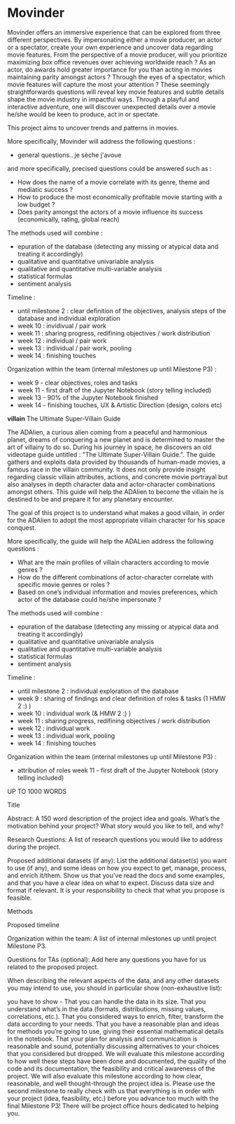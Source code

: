 # Movinder

Movinder offers an immersive experience that can be explored from three different perspectives. By impersonating either a movie producer, an actor or a spectator, create your own experience and uncover data regarding movie features. From the perspective of a movie producer, will you prioritize maximizing box office revenues over achieving worldwide reach ? As an actor, do awards hold greater importance for you than acting in movies maintaining parity amongst actors ? Through the eyes of a spectator, which movie features will capture the most your attention ? These seemingly straightforwards questions will reveal key movie features and subtle details shape the movie industry in impactful ways. Through a playful and interactive adventure, one will discover unexpected details over a movie he/she would be keen to produce, act in or spectate.

This project aims to uncover trends and patterns in movies.

More specifically, Movinder will address the following questions :
* general questions.. je sèche j'avoue

and more specifically, precised questions could be answered such as :
* How does the name of a movie correlate with its genre, theme and mediatic success ?
* How to produce the most economically profitable movie starting with a low budget ?
* Does parity amongst the actors of a movie influence its success (economically, rating, global reach)

The methods used will combine :
* epuration of the database (detecting any missing or atypical data and treating it accordingly)
* qualitative and quantitative univariable analysis
* qualitative and quantitative multi-variable analysis
* statistical formulas
* sentiment analysis

Timeline :
* until milestone 2 : clear definition of the objectives, analysis steps of the database and individual exploration
* week 10 : invidivual / pair work
* week 11 : sharing progress, redifining objectives / work distribution
* week 12 : individual / pair work
* week 13 : individual / pair work, pooling
* week 14 : finishing touches

Organization within the team (internal milestones up until Milestone P3) :
* week 9 - clear objectives, roles and tasks
* week 11 - first draft of the Jupyter Notebook (story telling included)
* week 13 - 90% of the Jupyter Notebook finished
* week 14 - finishing touches, UX & Artistic Direction (design, colors etc)






**villain**
The Ultimate Super-Villain Guide

The ADAlien, a curious alien coming from a peaceful and harmonious planet, dreams of conquering a new planet and is determined to master the art of villainy to do so. During his journey in space, he discovers an old videotape guide untitled : "The Ultimate Super-Villain Guide.". The guide gathers and exploits data provided by thousands of human-made movies, a famous race in the villain community. It does not only provide insight regarding classic villain attributes, actions, and concrete movie portrayal but also analyses in depth character data and actor-character combinations amongst others. This guide will help the ADAlien to become the villain he is destined to be and prepare it for any planetary encounter.

The goal of this project is to understand what makes a good villain, in order for the ADAlien to adopt the most appropriate villain character for his space conquest.

More specifically, the guide will help the ADALien address the following questions :
* What are the main profiles of villain characters according to movie genres ?
* How do the different combinations of actor-character correlate with specific movie genres or roles ?
* Based on one’s individual information and movies preferences, which actor of the database could he/she impersonate ?

The methods used will combine :
* epuration of the database (detecting any missing or atypical data and treating it accordingly)
* qualitative and quantitative univariable analysis
* qualitative and quantitative multi-variable analysis
* statistical formulas
* sentiment analysis

Timeline :
* until milestone 2 : individual exploration of the database
* week 9 : sharing of findings and clear definition of roles & tasks (1 HMW 2 :) )
* week 10 : individual work (& HMW 2 :) )
* week 11 : sharing progress, redifining objectives / work distribution
* week 12 : individual work
* week 13 : individual work, pooling
* week 14 : finishing touches

Organization within the team (internal milestones up until Milestone P3) :
* attribution of roles
week 11 - first draft of the Jupyter Notebook (story telling included)


UP TO 1000 WORDS

Title

Abstract: A 150 word description of the project idea and goals. What’s the motivation behind your project? What story would you like to tell, and why?

Research Questions: A list of research questions you would like to address during the project.

Proposed additional datasets (if any): List the additional dataset(s) you want to use (if any), and some ideas on how you expect to get, manage, process, and enrich it/them. Show us that you’ve read the docs and some examples, and that you have a clear idea on what to expect. Discuss data size and format if relevant. It is your responsibility to check that what you propose is feasible.

Methods

Proposed timeline

Organization within the team: A list of internal milestones up until project Milestone P3.

Questions for TAs (optional): Add here any questions you have for us related to the proposed project.

When describing the relevant aspects of the data, and any other datasets you may intend to use, you should in particular show (non-exhaustive list):

you have to show -
That you can handle the data in its size.
That you understand what’s in the data (formats, distributions, missing values, correlations, etc.).
That you considered ways to enrich, filter, transform the data according to your needs.
That you have a reasonable plan and ideas for methods you’re going to use, giving their essential mathematical details in the notebook.
That your plan for analysis and communication is reasonable and sound, potentially discussing alternatives to your choices that you considered but dropped.
We will evaluate this milestone according to how well these steps have been done and documented, the quality of the code and its documentation, the feasibility and critical awareness of the project. We will also evaluate this milestone according to how clear, reasonable, and well thought-through the project idea is. Please use the second milestone to really check with us that everything is in order with your project (idea, feasibility, etc.) before you advance too much with the final Milestone P3! There will be project office hours dedicated to helping you.
